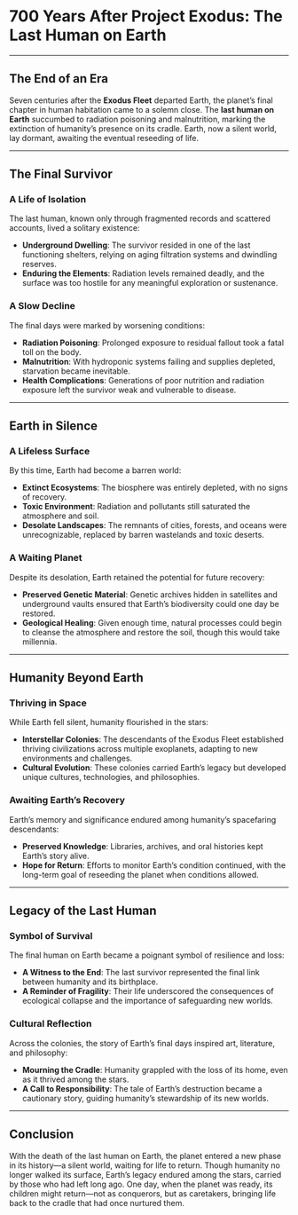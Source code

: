 # 700 Years After Project Exodus: The Last Human on Earth  

---

## **The End of an Era**  

Seven centuries after the **Exodus Fleet** departed Earth, the planet’s final chapter in human habitation came to a solemn close. The **last human on Earth** succumbed to radiation poisoning and malnutrition, marking the extinction of humanity’s presence on its cradle. Earth, now a silent world, lay dormant, awaiting the eventual reseeding of life.  

---

## **The Final Survivor**  

### **A Life of Isolation**  
The last human, known only through fragmented records and scattered accounts, lived a solitary existence:  
- **Underground Dwelling**: The survivor resided in one of the last functioning shelters, relying on aging filtration systems and dwindling reserves.  
- **Enduring the Elements**: Radiation levels remained deadly, and the surface was too hostile for any meaningful exploration or sustenance.  

### **A Slow Decline**  
The final days were marked by worsening conditions:  
- **Radiation Poisoning**: Prolonged exposure to residual fallout took a fatal toll on the body.  
- **Malnutrition**: With hydroponic systems failing and supplies depleted, starvation became inevitable.  
- **Health Complications**: Generations of poor nutrition and radiation exposure left the survivor weak and vulnerable to disease.  

---

## **Earth in Silence**  

### **A Lifeless Surface**  
By this time, Earth had become a barren world:  
- **Extinct Ecosystems**: The biosphere was entirely depleted, with no signs of recovery.  
- **Toxic Environment**: Radiation and pollutants still saturated the atmosphere and soil.  
- **Desolate Landscapes**: The remnants of cities, forests, and oceans were unrecognizable, replaced by barren wastelands and toxic deserts.  

### **A Waiting Planet**  
Despite its desolation, Earth retained the potential for future recovery:  
- **Preserved Genetic Material**: Genetic archives hidden in satellites and underground vaults ensured that Earth’s biodiversity could one day be restored.  
- **Geological Healing**: Given enough time, natural processes could begin to cleanse the atmosphere and restore the soil, though this would take millennia.  

---

## **Humanity Beyond Earth**  

### **Thriving in Space**  
While Earth fell silent, humanity flourished in the stars:  
- **Interstellar Colonies**: The descendants of the Exodus Fleet established thriving civilizations across multiple exoplanets, adapting to new environments and challenges.  
- **Cultural Evolution**: These colonies carried Earth’s legacy but developed unique cultures, technologies, and philosophies.  

### **Awaiting Earth’s Recovery**  
Earth’s memory and significance endured among humanity’s spacefaring descendants:  
- **Preserved Knowledge**: Libraries, archives, and oral histories kept Earth’s story alive.  
- **Hope for Return**: Efforts to monitor Earth’s condition continued, with the long-term goal of reseeding the planet when conditions allowed.  

---

## **Legacy of the Last Human**  

### **Symbol of Survival**  
The final human on Earth became a poignant symbol of resilience and loss:  
- **A Witness to the End**: The last survivor represented the final link between humanity and its birthplace.  
- **A Reminder of Fragility**: Their life underscored the consequences of ecological collapse and the importance of safeguarding new worlds.  

### **Cultural Reflection**  
Across the colonies, the story of Earth’s final days inspired art, literature, and philosophy:  
- **Mourning the Cradle**: Humanity grappled with the loss of its home, even as it thrived among the stars.  
- **A Call to Responsibility**: The tale of Earth’s destruction became a cautionary story, guiding humanity’s stewardship of its new worlds.  

---

## **Conclusion**  

With the death of the last human on Earth, the planet entered a new phase in its history—a silent world, waiting for life to return. Though humanity no longer walked its surface, Earth’s legacy endured among the stars, carried by those who had left long ago. One day, when the planet was ready, its children might return—not as conquerors, but as caretakers, bringing life back to the cradle that had once nurtured them.
